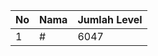 | No | Nama            | Jumlah Level |
|----|-----------------|--------------|
| 1  | #    |    6047        |
